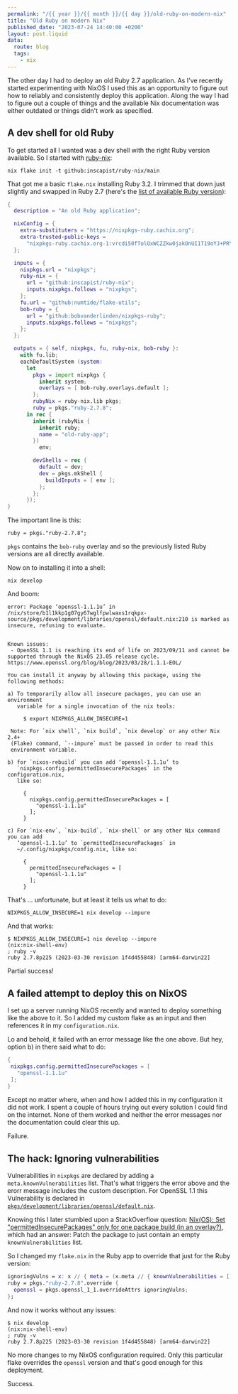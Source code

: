 ```yaml
---
permalink: "/{{ year }}/{{ month }}/{{ day }}/old-ruby-on-modern-nix"
title: "Old Ruby on modern Nix"
published_date: "2023-07-24 14:40:00 +0200"
layout: post.liquid
data:
  route: blog
  tags:
    - nix
---
```


The other day I had to deploy an old Ruby 2.7 application.
As I've recently started experimenting with NixOS I used this as an opportunity to figure out how to reliably and consistently deploy this application.
Along the way I had to figure out a couple of things and the available Nix documentation was either outdated or things didn't work as specified.

## A dev shell for old Ruby

To get started all I wanted was a dev shell with the right Ruby version available.
So I started with [ruby-nix]:

```
nix flake init -t github:inscapist/ruby-nix/main
```

That got me a basic `flake.nix` installing Ruby 3.2.
I trimmed that down just slightly and swapped in Ruby 2.7 (here's the [list of available Ruby version][ruby_avail]):


[ruby-nix]: https://github.com/inscapist/ruby-nix
[ruby_avail]: https://github.com/bobvanderlinden/nixpkgs-ruby/blob/master/ruby/versions.json

```nix
{
  description = "An old Ruby application";

  nixConfig = {
    extra-substituters = "https://nixpkgs-ruby.cachix.org";
    extra-trusted-public-keys =
      "nixpkgs-ruby.cachix.org-1:vrcdi50fTolOxWCZZkw0jakOnUI1T19oYJ+PRYdK4SM=";
  };

  inputs = {
    nixpkgs.url = "nixpkgs";
    ruby-nix = {
      url = "github:inscapist/ruby-nix";
      inputs.nixpkgs.follows = "nixpkgs";
    };
    fu.url = "github:numtide/flake-utils";
    bob-ruby = {
      url = "github:bobvanderlinden/nixpkgs-ruby";
      inputs.nixpkgs.follows = "nixpkgs";
    };
  };

  outputs = { self, nixpkgs, fu, ruby-nix, bob-ruby }:
    with fu.lib;
    eachDefaultSystem (system:
      let
        pkgs = import nixpkgs {
          inherit system;
          overlays = [ bob-ruby.overlays.default ];
        };
        rubyNix = ruby-nix.lib pkgs;
        ruby = pkgs."ruby-2.7.8";
      in rec {
        inherit (rubyNix {
          inherit ruby;
          name = "old-ruby-app";
        })
          env;

        devShells = rec {
          default = dev;
          dev = pkgs.mkShell {
            buildInputs = [ env ];
          };
        };
      });
}
```

The important line is this:

```
ruby = pkgs."ruby-2.7.8";
```

`pkgs` contains the `bob-ruby` overlay and so the previously listed Ruby versions are all directly available.

Now on to installing it into a shell:

```
nix develop
```

And boom:

```
error: Package ‘openssl-1.1.1u’ in /nix/store/b1l1kkp1g07gy67wglfpwlwaxs1rqkpx-source/pkgs/development/libraries/openssl/default.nix:210 is marked as insecure, refusing to evaluate.


Known issues:
 - OpenSSL 1.1 is reaching its end of life on 2023/09/11 and cannot be supported through the NixOS 23.05 release cycle. https://www.openssl.org/blog/blog/2023/03/28/1.1.1-EOL/

You can install it anyway by allowing this package, using the
following methods:

a) To temporarily allow all insecure packages, you can use an environment
   variable for a single invocation of the nix tools:

     $ export NIXPKGS_ALLOW_INSECURE=1

 Note: For `nix shell`, `nix build`, `nix develop` or any other Nix 2.4+
 (Flake) command, `--impure` must be passed in order to read this
 environment variable.

b) for `nixos-rebuild` you can add ‘openssl-1.1.1u’ to
   `nixpkgs.config.permittedInsecurePackages` in the configuration.nix,
   like so:

     {
       nixpkgs.config.permittedInsecurePackages = [
         "openssl-1.1.1u"
       ];
     }

c) For `nix-env`, `nix-build`, `nix-shell` or any other Nix command you can add
   ‘openssl-1.1.1u’ to `permittedInsecurePackages` in
   ~/.config/nixpkgs/config.nix, like so:

     {
       permittedInsecurePackages = [
         "openssl-1.1.1u"
       ];
     }
```

That's ... unfortunate, but at least it tells us what to do:


```
NIXPKGS_ALLOW_INSECURE=1 nix develop --impure
```

And that works:

```
$ NIXPKGS_ALLOW_INSECURE=1 nix develop --impure
(nix:nix-shell-env)
; ruby -v
ruby 2.7.8p225 (2023-03-30 revision 1f4d455848) [arm64-darwin22]
```

Partial success!

## A failed attempt to deploy this on NixOS

I set up a server running NixOS recently and wanted to deploy something like the above to it.
So I added my custom flake as an input and then references it in my `configuration.nix`.

Lo and behold, it failed with an error message like the one above.
But hey, option b) in there said what to do:

```nix
{
 nixpkgs.config.permittedInsecurePackages = [
   "openssl-1.1.1u"
 ];
}
```

Except no matter where, when and how I added this in my configuration it did not work.
I spent a couple of hours trying out every solution I could find on the internet.
None of them worked and neither the error messages nor the documentation could clear this up.

Failure.

## The hack: Ignoring vulnerabilities

[openssl_1_1_vuln]: https://github.com/NixOS/nixpkgs/blob/12303c652b881435065a98729eb7278313041e49/pkgs/development/libraries/openssl/default.nix#L237-L241

Vulnerabilities in `nixpkgs` are declared by adding a `meta.knownVulnerabilities` list.
That's what triggers the error above and the erorr message includes the custom description.
For OpenSSL 1.1 this Vulnerability is declared in [`pkgs/development/libraries/openssl/default.nix`][openssl_1_1_vuln].

Knowing this I later stumbled upon a StackOverflow question: [Nix(OS): Set "permittedInsecurePackages" only for one package build (in an overlay?)](https://stackoverflow.com/questions/53566342/nixos-set-permittedinsecurepackages-only-for-one-package-build-in-an-overl),
which had an answer: Patch the package to just contain an empty `knownVulnerabilities` list.

So I changed my `flake.nix` in the Ruby app to override that just for the Ruby version:

```nix
ignoringVulns = x: x // { meta = (x.meta // { knownVulnerabilities = []; }); };
ruby = pkgs."ruby-2.7.8".override {
  openssl = pkgs.openssl_1_1.overrideAttrs ignoringVulns;
};
```

And now it works without any issues:

```
$ nix develop
(nix:nix-shell-env)
; ruby -v
ruby 2.7.8p225 (2023-03-30 revision 1f4d455848) [arm64-darwin22]
```

No more changes to my NixOS configuration required. Only this particular flake overrides the `openssl` version and that's good enough for this deployment.

Success.
